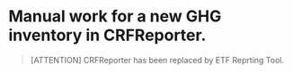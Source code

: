 # Manual work for a new GHG inventory in CRFReporter.

> [ATTENTION]
> CRFReporter has been replaced by ETF Reprting Tool. 


